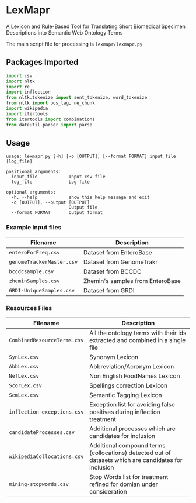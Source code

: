 # LexMapr
A Lexicon and Rule-Based Tool for Translating Short Biomedical Specimen Descriptions into Semantic Web Ontology Terms

The main script file for processing is `lexmapr/lexmapr.py`

## Packages Imported
```python
import csv
import nltk
import re
import inflection
from nltk.tokenize import sent_tokenize, word_tokenize
from nltk import pos_tag, ne_chunk
import wikipedia
import itertools
from itertools import combinations
from dateutil.parser import parse
```

## Usage

```
usage: lexmapr.py [-h] [-o [OUTPUT]] [--format FORMAT] input_file [log_file]

positional arguments:
  input_file            Input csv file
  log_file              Log file

optional arguments:
  -h, --help            show this help message and exit
  -o [OUTPUT], --output [OUTPUT]
                        Output file
  --format FORMAT       Output format
```

### Example input files

| Filename                   | Description                      |
|----------------------------|----------------------------------|
| `enteroForFreq.csv`        | Dataset from EnteroBase          |
| `genomeTrackerMaster.csv`	 | Dataset from GenomeTrakr         |
| `bccdcsample.csv`          | Dataset from BCCDC               |
| `zheminSamples.csv`        | Zhemin's samples from EnteroBase |
| `GRDI-UniqueSamples.csv`	 | Dataset from GRDI                |

### Resources Files

| Filename                      | Description                                                                                          |
|-------------------------------|------------------------------------------------------------------------------------------------------|
| `CombinedResourceTerms.csv`   | All the ontology terms with their ids extracted and combined in a single file                        |
| `SynLex.csv`                  | Synonym Lexicon                                                                                      |
| `AbbLex.csv`                  | Abbreviation/Acronym Lexicon                                                                         |
| `NefLex.csv`                  | Non English FoodNames Lexicon                                                                        |
| `ScorLex.csv`                 | Spellings correction Lexicon                                                                         |
| `SemLex.csv`                  | Semantic Tagging Lexicon                                                                             |
| `inflection-exceptions.csv`   | Exception list for avoiding false positives during inflection treatment                              |
| `candidateProcesses.csv`      | Additional processes which are candidates for inclusion                                              |
| `wikipediaCollocations.csv`   | Additional compound terms (collocations) detected out of datasets which are candidates for inclusion |
| `mining-stopwords.csv`        | Stop Words list for treatment refined for domian under consideration                                 |

